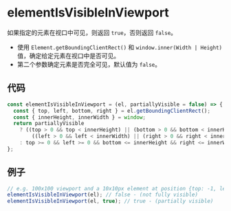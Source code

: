 # elementIsVisibleInViewport

如果指定的元素在视口中可见，则返回 `true`，否则返回 `false`。

- 使用 `Element.getBoundingClientRect()` 和 `window.inner(Width | Height)` 值，确定给定元素在视口中是否可见。
- 第二个参数确定元素是否完全可见，默认值为 `false`。

## 代码

```js
const elementIsVisibleInViewport = (el, partiallyVisible = false) => {
  const { top, left, bottom, right } = el.getBoundingClientRect();
  const { innerHeight, innerWidth } = window;
  return partiallyVisible
    ? ((top > 0 && top < innerHeight) || (bottom > 0 && bottom < innerHeight)) &&
        ((left > 0 && left < innerWidth) || (right > 0 && right < innerWidth))
    : top >= 0 && left >= 0 && bottom <= innerHeight && right <= innerWidth;
};
```

## 例子

```js
// e.g. 100x100 viewport and a 10x10px element at position {top: -1, left: 0, bottom: 9, right: 10}
elementIsVisibleInViewport(el); // false - (not fully visible)
elementIsVisibleInViewport(el, true); // true - (partially visible)
```
